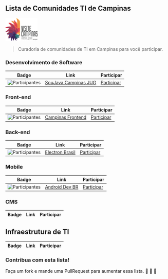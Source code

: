 
Lista de Comunidades TI de Campinas
-----------------------------------

<img src="/res/logoCampinas.png" style="width: 100px;"/>


> Curadoria de comunidades de TI em Campinas para você participar.<br>

### Desenvolvimento de Software

Badge | Link | Participar
----- | ---- | ----
![Participantes](https://javadevbr.herokuapp.com/badge.svg) | [SouJava Campinas JUG](http://meetup.com/SouJavaCampinas/) | [Participar](https://facebook.com/CampinasJUG/) 


### Front-end

Badge | Link | Participar
----- | ---- | ----
![Participantes](https://angularbrasil.herokuapp.com/badge.svg) | [Campinas Frontend](http://angularjsbrasil.com.br/) | [Participar](https://campinasfrontend.com.br)

### Back-end

Badge | Link | Participar
----- | ---- | ----
![Participantes](https://electronbrasil.herokuapp.com/badge.svg) | [Electron Brasil](http://electronbrasil.github.io/) | [Participar](https://electronbrasil.herokuapp.com/)|


### Mobile

Badge | Link | Participar
----- | ---- | ----
![Participantes](http://androiddevbr.herokuapp.com/badge.svg) | [Android Dev BR](http://www.androiddevbr.org) | [Participar](http://slack.androiddevbr.org)


### CMS 
Badge | Link | Participar
----- | ---- | ----


## Infraestrutura de TI

Badge | Link | Participar
----- | ---- | ----


### Contribua com esta lista!

Faça um fork e mande uma PullRequest  para aumentar essa lista.
:beers: :beers: :beers:
